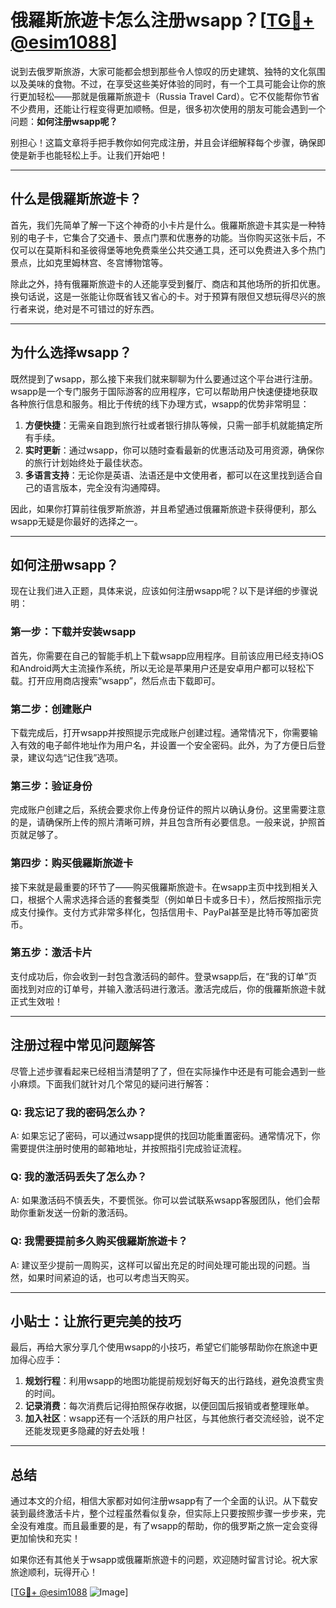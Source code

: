 # 俄羅斯旅遊卡怎么注册wsapp？[[TG💪+ @esim1088](https://t.me/s/esim1088)]

说到去俄罗斯旅游，大家可能都会想到那些令人惊叹的历史建筑、独特的文化氛围以及美味的食物。不过，在享受这些美好体验的同时，有一个工具可能会让你的旅行更加轻松——那就是俄羅斯旅遊卡（Russia Travel Card）。它不仅能帮你节省不少费用，还能让行程变得更加顺畅。但是，很多初次使用的朋友可能会遇到一个问题：**如何注册wsapp呢？**

别担心！这篇文章将手把手教你如何完成注册，并且会详细解释每个步骤，确保即使是新手也能轻松上手。让我们开始吧！

---

## 什么是俄羅斯旅遊卡？

首先，我们先简单了解一下这个神奇的小卡片是什么。俄羅斯旅遊卡其实是一种特别的电子卡，它集合了交通卡、景点门票和优惠券的功能。当你购买这张卡后，不仅可以在莫斯科和圣彼得堡等地免费乘坐公共交通工具，还可以免费进入多个热门景点，比如克里姆林宫、冬宫博物馆等。

除此之外，持有俄羅斯旅遊卡的人还能享受到餐厅、商店和其他场所的折扣优惠。换句话说，这是一张能让你既省钱又省心的卡。对于预算有限但又想玩得尽兴的旅行者来说，绝对是不可错过的好东西。

---

## 为什么选择wsapp？

既然提到了wsapp，那么接下来我们就来聊聊为什么要通过这个平台进行注册。wsapp是一个专门服务于国际游客的应用程序，它可以帮助用户快速便捷地获取各种旅行信息和服务。相比于传统的线下办理方式，wsapp的优势非常明显：

1. **方便快捷**：无需亲自跑到旅行社或者银行排队等候，只需一部手机就能搞定所有手续。
2. **实时更新**：通过wsapp，你可以随时查看最新的优惠活动及可用资源，确保你的旅行计划始终处于最佳状态。
3. **多语言支持**：无论你是英语、法语还是中文使用者，都可以在这里找到适合自己的语言版本，完全没有沟通障碍。

因此，如果你打算前往俄罗斯旅游，并且希望通过俄羅斯旅遊卡获得便利，那么wsapp无疑是你最好的选择之一。

---

## 如何注册wsapp？

现在让我们进入正题，具体来说，应该如何注册wsapp呢？以下是详细的步骤说明：

### 第一步：下载并安装wsapp

首先，你需要在自己的智能手机上下载wsapp应用程序。目前该应用已经支持iOS和Android两大主流操作系统，所以无论是苹果用户还是安卓用户都可以轻松下载。打开应用商店搜索“wsapp”，然后点击下载即可。

### 第二步：创建账户

下载完成后，打开wsapp并按照提示完成账户创建过程。通常情况下，你需要输入有效的电子邮件地址作为用户名，并设置一个安全密码。此外，为了方便日后登录，建议勾选“记住我”选项。

### 第三步：验证身份

完成账户创建之后，系统会要求你上传身份证件的照片以确认身份。这里需要注意的是，请确保所上传的照片清晰可辨，并且包含所有必要信息。一般来说，护照首页就足够了。

### 第四步：购买俄羅斯旅遊卡

接下来就是最重要的环节了——购买俄羅斯旅遊卡。在wsapp主页中找到相关入口，根据个人需求选择合适的套餐类型（例如单日卡或多日卡），然后按照指示完成支付操作。支付方式非常多样化，包括信用卡、PayPal甚至是比特币等加密货币。

### 第五步：激活卡片

支付成功后，你会收到一封包含激活码的邮件。登录wsapp后，在“我的订单”页面找到对应的订单号，并输入激活码进行激活。激活完成后，你的俄羅斯旅遊卡就正式生效啦！

---

## 注册过程中常见问题解答

尽管上述步骤看起来已经相当清楚明了了，但在实际操作中还是有可能会遇到一些小麻烦。下面我们就针对几个常见的疑问进行解答：

### Q: 我忘记了我的密码怎么办？
A: 如果忘记了密码，可以通过wsapp提供的找回功能重置密码。通常情况下，你需要提供注册时使用的邮箱地址，并按照指引完成验证流程。

### Q: 我的激活码丢失了怎么办？
A: 如果激活码不慎丢失，不要慌张。你可以尝试联系wsapp客服团队，他们会帮助你重新发送一份新的激活码。

### Q: 我需要提前多久购买俄羅斯旅遊卡？
A: 建议至少提前一周购买，这样可以留出充足的时间处理可能出现的问题。当然，如果时间紧迫的话，也可以考虑当天购买。

---

## 小贴士：让旅行更完美的技巧

最后，再给大家分享几个使用wsapp的小技巧，希望它们能够帮助你在旅途中更加得心应手：

1. **规划行程**：利用wsapp的地图功能提前规划好每天的出行路线，避免浪费宝贵的时间。
2. **记录消费**：每次消费后记得拍照保存收据，以便回国后报销或者整理账单。
3. **加入社区**：wsapp还有一个活跃的用户社区，与其他旅行者交流经验，说不定还能发现更多隐藏的好去处哦！

---

## 总结

通过本文的介绍，相信大家都对如何注册wsapp有了一个全面的认识。从下载安装到最终激活卡片，整个过程虽然看似复杂，但实际上只要按照步骤一步步来，完全没有难度。而且最重要的是，有了wsapp的帮助，你的俄罗斯之旅一定会变得更加愉快和充实！

如果你还有其他关于wsapp或俄羅斯旅遊卡的问题，欢迎随时留言讨论。祝大家旅途顺利，玩得开心！

[[TG💪+ @esim1088](https://t.me/s/esim1088) ![Image](https://i.postimg.cc/4NQfJmqS/Snipaste-2025-05-13-00-14-12.png)]